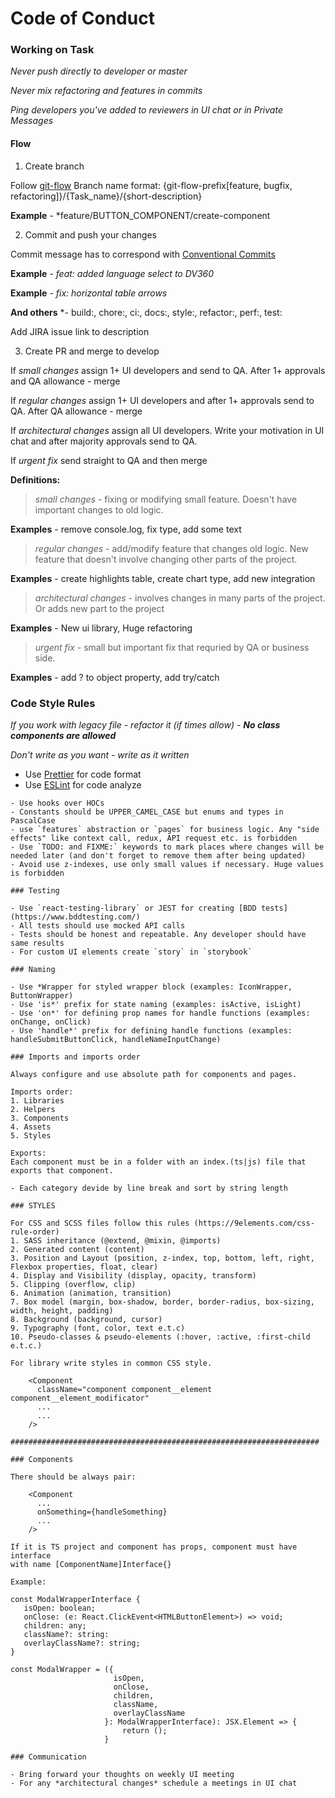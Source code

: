 # Code of Conduct

### Working on Task

*Never push directly to developer or master*

*Never mix refactoring and features in commits*

*Ping developers you've added to reviewers in UI chat or in Private Messages*

#### Flow

1. Create branch

Follow [git-flow](https://datasift.github.io/gitflow/IntroducingGitFlow.html)
Branch name format: {git-flow-prefix[feature, bugfix, refactoring]}/{Task_name}/{short-description}

**Example** - *feature/BUTTON_COMPONENT/create-component

2. Commit and push your changes

Commit message has to correspond with [Conventional Commits](https://www.conventionalcommits.org/en/v1.0.0-beta.4/)

**Example** *- feat: added language select to DV360*

**Example** *- fix: horizontal table arrows*

**And others** *- build:, chore:, ci:, docs:, style:, refactor:, perf:, test:

Add JIRA issue link to description

3. Create PR and merge to develop

If *small changes* assign 1+ UI developers and send to QA.
After 1+ approvals and QA allowance - merge

If *regular changes* assign 1+ UI developers and after 1+ approvals send to QA.
After QA allowance - merge

If *architectural changes* assign all UI developers.
Write your motivation in UI chat and after majority approvals send to QA.

If *urgent fix* send straight to QA and then merge

**Definitions:**

> *small changes -* fixing or modifying small feature. Doesn't have important changes to old logic.

**Examples** - remove console.log, fix type, add some text

> *regular changes -* add/modify feature that changes old logic. New feature that doesn't involve changing other parts
> of the project.

**Examples** - create highlights table, create chart type, add new integration

> *architectural changes -* involves changes in many parts of the project. Or adds new part to the project

**Examples** - New ui library, Huge refactoring

> *urgent fix -* small but important fix that requried by QA or business side.

**Examples** - add ? to object property, add try/catch

### Code Style Rules

*If you work with legacy file - refactor it (if times allow) - **No class components are allowed***

*Don't write as you want - write as it written*

- Use [Prettier](https://prettier.io/) for code format
- Use [ESLint](https://eslint.org/) for code analyze

```
- Use hooks over HOCs
- Constants should be UPPER_CAMEL_CASE but enums and types in PascalCase
- use `features` abstraction or `pages` for business logic. Any "side effects" like context call, redux, API request etc. is forbidden   
- Use `TODO: and FIXME:` keywords to mark places where changes will be needed later (and don't forget to remove them after being updated)
- Avoid use z-indexes, use only small values if necessary. Huge values is forbidden

### Testing

- Use `react-testing-library` or JEST for creating [BDD tests](https://www.bddtesting.com/)
- All tests should use mocked API calls
- Tests should be honest and repeatable. Any developer should have same results 
- For custom UI elements create `story` in `storybook`

### Naming

- Use *Wrapper for styled wrapper block (examples: IconWrapper, ButtonWrapper)
- Use 'is*' prefix for state naming (examples: isActive, isLight)
- Use 'on*' for defining prop names for handle functions (examples: onChange, onClick)
- Use 'handle*' prefix for defining handle functions (examples: handleSubmitButtonClick, handleNameInputChange)

### Imports and imports order

Always configure and use absolute path for components and pages.

Imports order:
1. Libraries
2. Helpers
3. Components
4. Assets
5. Styles

Exports: 
Each component must be in a folder with an index.(ts|js) file that exports that component.

- Each category devide by line break and sort by string length 

### STYLES

For CSS and SCSS files follow this rules (https://9elements.com/css-rule-order)
1. SASS inheritance (@extend, @mixin, @imports)
2. Generated content (content)
3. Position and Layout (position, z-index, top, bottom, left, right, Flexbox properties, float, clear)
4. Display and Visibility (display, opacity, transform)
5. Clipping (overflow, clip)
6. Animation (animation, transition)
7. Box model (margin, box-shadow, border, border-radius, box-sizing, width, height, padding)
8. Background (background, cursor)
9. Typography (font, color, text e.t.c)
10. Pseudo-classes & pseudo-elements (:hover, :active, :first-child e.t.c.)

For library write styles in common CSS style.  

    <Component
      className="component component__element component__element_modificator"
      ...
      ...
    />

#####################################################################

### Components 

There should be always pair:

    <Component
      ...
      onSomething={handleSomething}
      ...
    />

If it is TS project and component has props, component must have interface
with name [ComponentName]Interface{}
 
Example: 
 
const ModalWrapperInterface {
   isOpen: boolean;
   onClose: (e: React.ClickEvent<HTMLButtonElement>) => void;
   children: any;
   className?: string:
   overlayClassName?: string;
}
  
const ModalWrapper = ({
                       isOpen,
                       onClose,
                       children,
                       className,
                       overlayClassName
                     }: ModalWrapperInterface): JSX.Element => {
                         return ();
                     }

### Communication

- Bring forward your thoughts on weekly UI meeting
- For any *architectural changes* schedule a meetings in UI chat
